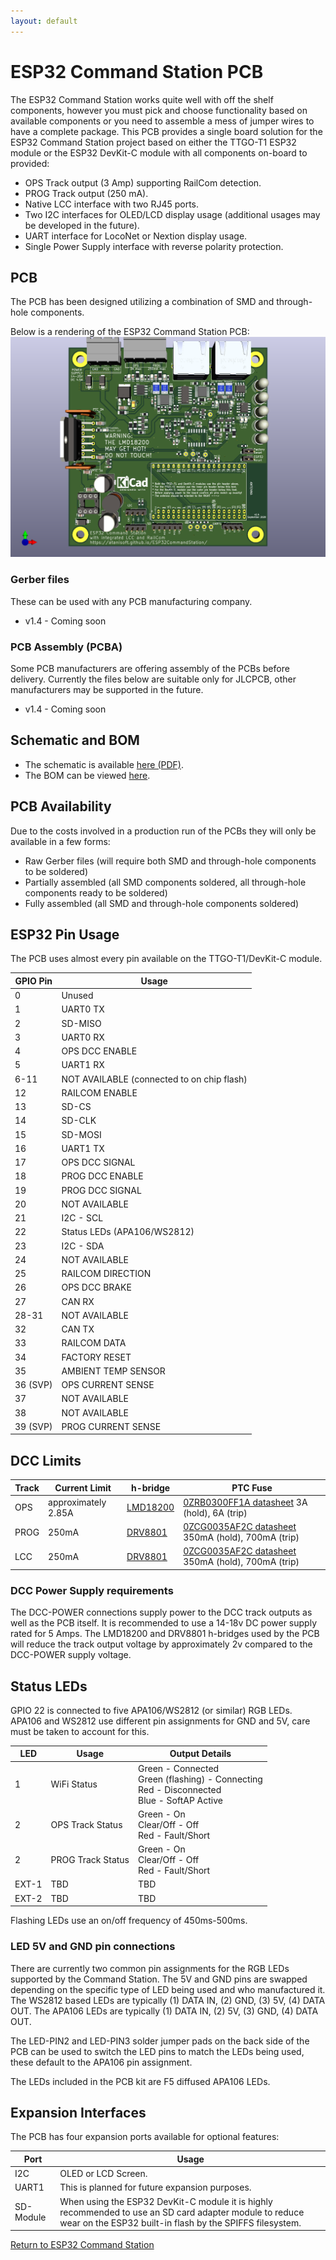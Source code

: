 ```yaml
---
layout: default
---
```


# ESP32 Command Station PCB
The ESP32 Command Station works quite well with off the shelf components, however you must pick and choose functionality based on available components or you need to assemble a mess of jumper wires to have a complete package. This PCB provides a single board solution for the ESP32 Command Station project based on either the TTGO-T1 ESP32 module or the ESP32 DevKit-C module with all components on-board to provided:

* OPS Track output (3 Amp) supporting RailCom detection.
* PROG Track output (250 mA).
* Native LCC interface with two RJ45 ports.
* Two I2C interfaces for OLED/LCD display usage (additional usages may be developed in the future).
* UART interface for LocoNet or Nextion display usage.
* Single Power Supply interface with reverse polarity protection.

## PCB
The PCB has been designed utilizing a combination of SMD and through-hole components.

Below is a rendering of the ESP32 Command Station PCB:
![pcb-front.png](pcb-front.png "PCB front side")

### Gerber files
These can be used with any PCB manufacturing company.

* v1.4 - Coming soon

### PCB Assembly (PCBA)
Some PCB manufacturers are offering assembly of the PCBs before delivery. Currently the files below are suitable only for JLCPCB, other manufacturers may be supported in the future.

* v1.4 - Coming soon

## Schematic and BOM

* The schematic is available [here (PDF)](ESP32-CS.pdf).
* The BOM can be viewed [here](ESP32-CS-BOM.html).

## PCB Availability
Due to the costs involved in a production run of the PCBs they will only be available in a few forms:
* Raw Gerber files (will require both SMD and through-hole components to be soldered)
* Partially assembled (all SMD components soldered, all through-hole components ready to be soldered)
* Fully assembled (all SMD and through-hole components soldered)

## ESP32 Pin Usage
The PCB uses almost every pin available on the TTGO-T1/DevKit-C module.

| GPIO Pin | Usage |
| -------- | ----- |
| 0 | Unused |
| 1 | UART0 TX |
| 2 | SD-MISO |
| 3 | UART0 RX |
| 4 | OPS DCC ENABLE |
| 5 | UART1 RX |
| 6-11 | NOT AVAILABLE (connected to on chip flash) |
| 12 | RAILCOM ENABLE |
| 13 | SD-CS |
| 14 | SD-CLK |
| 15 | SD-MOSI |
| 16 | UART1 TX |
| 17 | OPS DCC SIGNAL |
| 18 | PROG DCC ENABLE |
| 19 | PROG DCC SIGNAL |
| 20 | NOT AVAILABLE |
| 21 | I2C - SCL |
| 22 | Status LEDs (APA106/WS2812) |
| 23 | I2C - SDA |
| 24 | NOT AVAILABLE |
| 25 | RAILCOM DIRECTION |
| 26 | OPS DCC BRAKE  |
| 27 | CAN RX |
| 28-31 | NOT AVAILABLE |
| 32 | CAN TX |
| 33 | RAILCOM DATA |
| 34 | FACTORY RESET |
| 35 | AMBIENT TEMP SENSOR |
| 36 (SVP) | OPS CURRENT SENSE |
| 37 | NOT AVAILABLE |
| 38 | NOT AVAILABLE |
| 39 (SVP) | PROG CURRENT SENSE |

## DCC Limits

| Track | Current Limit | h-bridge | PTC Fuse |
| ----- | ------------- | -------- | -------- |
| OPS | approximately 2.85A | [LMD18200](https://www.ti.com/lit/ds/symlink/lmd18200.pdf) | [0ZRB0300FF1A datasheet](https://www.mouser.com/datasheet/2/643/ds-CP-0zrb-series-1664140.pdf) 3A (hold), 6A (trip) |
| PROG | 250mA | [DRV8801](https://www.ti.com/lit/ds/symlink/drv8801.pdf) | [0ZCG0035AF2C datasheet](https://www.mouser.com/datasheet/2/643/0ZCG_Nov2016-1132141.pdf) 350mA (hold), 700mA (trip)  |
| LCC | 250mA | [DRV8801](https://www.ti.com/lit/ds/symlink/drv8801.pdf) | [0ZCG0035AF2C datasheet](https://www.mouser.com/datasheet/2/643/0ZCG_Nov2016-1132141.pdf) 350mA (hold), 700mA (trip) |


### DCC Power Supply requirements
The DCC-POWER connections supply power to the DCC track outputs as well as the PCB itself. It is recommended to use a 14-18v DC power supply rated for 5 Amps. The LMD18200 and DRV8801 h-bridges used by the PCB will reduce the track output voltage by approximately 2v compared to the DCC-POWER supply voltage.

## Status LEDs
GPIO 22 is connected to five APA106/WS2812 (or similar) RGB LEDs. APA106 and WS2812 use different pin assignments for GND and 5V, care must be taken to account for this.

| LED | Usage | Output Details |
| --- | ----- | -------------- |
| 1 | WiFi Status | Green - Connected<br/>Green (flashing) - Connecting<br/>Red - Disconnected<br/>Blue - SoftAP Active |
| 2 | OPS Track Status | Green - On<br/> Clear/Off - Off<br/>Red - Fault/Short |
| 2 | PROG Track Status | Green - On<br/> Clear/Off - Off<br/>Red - Fault/Short |
| EXT-1 | TBD | TBD |
| EXT-2 | TBD | TBD |

Flashing LEDs use an on/off frequency of 450ms-500ms.

### LED 5V and GND pin connections
There are currently two common pin assignments for the RGB LEDs supported by the Command Station. The 5V and GND pins are swapped depending on the specific type of LED being used and who manufactured it. The WS2812 based LEDs are typically (1) DATA IN, (2) GND, (3) 5V, (4) DATA OUT. The APA106 LEDs are typically (1) DATA IN, (2) 5V, (3) GND, (4) DATA OUT.

The LED-PIN2 and LED-PIN3 solder jumper pads on the back side of the PCB can be used to switch the LED pins to match the LEDs being used, these default to the APA106 pin assignment.

The LEDs included in the PCB kit are F5 diffused APA106 LEDs.

## Expansion Interfaces
The PCB has four expansion ports available for optional features:

| Port | Usage |
| ---- | ----- |
| I2C | OLED or LCD Screen. |
| UART1 | This is planned for future expansion purposes. |
| SD-Module | When using the ESP32 DevKit-C module it is highly recommended to use an SD card adapter module to reduce wear on the ESP32 built-in flash by the SPIFFS filesystem. |

[Return to ESP32 Command Station](./index.html)
